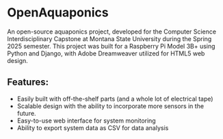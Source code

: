 # OpenAquaponics
An open-source aquaponics project, developed for the Computer Science Interdisciplinary Capstone at Montana State University during the Spring 2025 semester. This project was built for a Raspberry Pi Model 3B+ using Python and Django, with Adobe Dreamweaver utilized for HTML5 web design.

## Features:
- Easily built with off-the-shelf parts (and a whole lot of electrical tape)
- Scalable design with the ability to incorporate more sensors in the future.
- Easy-to-use web interface for system monitoring
- Ability to export system data as CSV for data analysis
